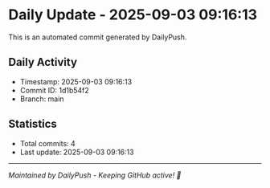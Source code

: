 # Daily Update - 2025-09-03 09:16:13

This is an automated commit generated by DailyPush.

## Daily Activity
- Timestamp: 2025-09-03 09:16:13
- Commit ID: 1d1b54f2
- Branch: main

## Statistics
- Total commits: 4
- Last update: 2025-09-03 09:16:13

---
*Maintained by DailyPush - Keeping GitHub active! 🚀*
